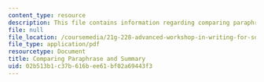```yaml
---
content_type: resource
description: This file contains information regarding comparing paraphrase and summary.
file: null
file_location: /coursemedia/21g-228-advanced-workshop-in-writing-for-social-sciences-and-architecture-els-spring-2007/02b513b1c37b616bee61bf02a69443f3_MIT21G.228S07_comparing.pdf
file_type: application/pdf
resourcetype: Document
title: Comparing Paraphrase and Summary
uid: 02b513b1-c37b-616b-ee61-bf02a69443f3
---
```

